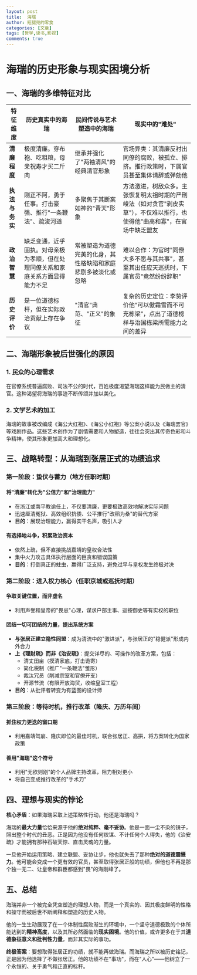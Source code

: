 ```yaml
---
layout: post
title:  海瑞
author: 短腿兜的零食
categories: [文章]
tags: [哲学,读书,影视]
comments: true
---
```

# 海瑞的历史形象与现实困境分析

## 一、海瑞的多维特征对比

| 特征维度 | 历史真实中的海瑞 | 民间传说与艺术塑造中的海瑞 | 现实中的"难处" |
|---------|----------------|--------------------------|---------------|
| **清廉程度** | 极度清廉。穿布袍、吃粗粮，母亲祝寿才买二斤肉 | 继承并强化了"两袖清风"的经典清官形象 | 官场异类：其清廉反衬出同僚的腐败，被孤立、排挤。推行政策时，下属官员甚至集体请辞或弹劾他 |
| **执法与务实** | 刚正不阿，勇于任事。打击豪强、推行"一条鞭法"、疏浚河道 | 多聚焦于其断案如神的"青天"形象 | 方法激进，树敌众多。主张恢复明太祖时期的严刑峻法（如对贪官"剥皮实草"），不仅难以推行，也使得他"曲高和寡"，在官场中缺乏盟友 |
| **政治智慧** | 缺乏变通，近乎固执。对母亲极为孝顺，但在处理同僚关系和家庭关系方面显得能力不足 | 常被塑造为道德完美的化身，其性格缺陷和家庭悲剧多被淡化或忽略 | 难以合作：为官时"同僚大多不愿与其共事"，甚至其出任应天巡抚时，下属官员"竟然纷纷辞职" |
| **历史评价** | 是一位道德标杆，但在实际政治贡献上存在争议 | "清官"典范、"正义"的象征 | 复杂的历史定位：李贽评价他"可以傲霜雪而不可充栋梁"，点出了道德榜样与治国栋梁所需能力之间的差异 |

## 二、海瑞形象被后世强化的原因

### 1. 民众的心理需求
在官僚系统普遍腐败、司法不公的时代，百姓极度渴望海瑞这样能为民做主的清官。这种渴望将海瑞的事迹不断传颂并加以美化。

### 2. 文学艺术的加工
海瑞的故事被改编成《海公大红袍》、《海公小红袍》等公案小说以及《海瑞罢官》等戏剧作品。这些艺术创作为了剧情需要和人物塑造，往往会突出其传奇色彩和斗争精神，使其形象更加高大和理想化。

## 三、战略转型：从海瑞到张居正式的功绩追求

### 第一阶段：蛰伏与蓄力（地方任职时期）

#### 将"清廉"转化为"公信力"和"治理能力"
- 在浙江或南平教谕任上，不仅要清廉，更要极致高效地解决实际问题
- 迅速厘清冤狱、高效组织抗倭、公平推行"改稻为桑"的替代方案
- **目的**：展现治理能力，赢得实干名声，吸引人才

#### 有选择地斗争，积累政治资本
- 依然上疏，但不直接挑战嘉靖的皇权合法性
- 集中火力攻击具体执行层面的巨贪和错误国策
- **目的**：打倒真正的蛀虫，赢得广泛支持，避免过早与皇权发生终极对决

### 第二阶段：进入权力核心（任职京城或巡抚时期）

#### 争取关键位置，而非虚名
- 利用声誉和皇帝的"畏忌"心理，谋求户部主事、巡按御史等有实权的职位

#### 团结一切可团结的力量，提出系统方案
- **与张居正建立隐性同盟**：成为清流中的"激进派"，与张居正的"稳健派"形成内外合力
- **上《理财疏》而非《治安疏》**：提交详尽的、可操作的改革方案，包括：
  - 清丈田亩（摸清家底，打击诡寄）
  - 简化税制（推广"一条鞭法"雏形）
  - 裁汰冗员（削减宗室和官僚开支）
  - 开源节流（有限开放海贸，收缩皇室工程）
- **目的**：从批评者转变为有蓝图的设计师

### 第三阶段：等待时机，推行改革（隆庆、万历年间）

#### 抓住权力更迭的窗口期
- 利用嘉靖驾崩、隆庆即位的最佳时机，联合张居正、高拱，将方案转化为国家政策

#### 善用"海瑞"这个符号
- 利用"无欲则刚"的个人品牌主持改革，阻力相对更小
- 将自己变成推行改革的"手术刀"

## 四、理想与现实的悖论

**核心矛盾**：如果海瑞采取上述策略性行动，他还是海瑞吗？

海瑞的**最大力量**恰恰来源于他的**绝对纯粹、毫不妥协**。他是一面一尘不染的镜子，照出整个时代的丑恶。正是因为他没有任何权谋、不计任何个人得失，他的《治安疏》才能拥有那种石破天惊、直击灵魂的力量。

一旦他开始运用策略、建立联盟、妥协让步，他也就失去了那种**绝对的道德震慑力**。他可能会变成一个更有效的官员，甚至取得张居正般的功绩，但他也不再是那个独一无二、让皇帝和群臣都感到"畏"的海刚峰了。

## 五、总结

海瑞并非一个被完全凭空塑造的理想人物，而是一个真实的、因其极度鲜明的性格和操守而被后世不断阐释和塑造的历史人物。

他的一生生动展现了在一个体制性腐败渐生的环境中，一个坚守道德极致的个体所能达到的**精神高度**，以及其所必然面临的**现实困境**。他的价值，或许更多在于其**道德象征意义和批判性力量**，而非其实际的事功。

**终极答案**：要想取得张居正的功绩，就不能再做海瑞。而海瑞之所以被历史铭记，正是因为他选择了不做张居正。他的功绩不在"事功"，而在"人心"——他树立了一个永恒的、关于勇气和正直的标杆。
